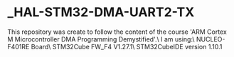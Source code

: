 # _HAL-STM32-DMA-UART2-TX
This repository was create to follow the content of the course 'ARM Cortex M Microcontroller DMA Programming Demystified'.\ I am using:\ NUCLEO-F401RE Board\ STM32Cube FW_F4 V1.27.1\ STM32CubeIDE version 1.10.1
